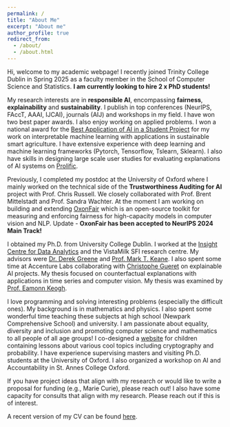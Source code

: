 ```yaml
---
permalink: /
title: "About Me"
excerpt: "About me"
author_profile: true
redirect_from: 
  - /about/
  - /about.html
---
```


Hi, welcome to my academic webpage! I recently joined Trinity College Dublin in Spring 2025 as a faculty member in the School of Computer Science and Statistics. **I am currently looking to hire 2 x PhD students!**

My research interests are in **responsible AI**, encompassing **fairness**, **explainability** and **sustainability**. I publish in top conferences (NeurIPS, FAccT, AAAI, IJCAI), journals (AIJ) and workshops in my field. I have won two best paper awards. I also enjoy working on applied problems. I won a national award for the [Best Application of AI in a Student Project](https://twitter.com/EoinDelaney_/status/1595436264878215169) for my work on interpretable machine learning with applications in sustainable smart agriculture. I have extensive experience with deep learning and machine learning frameworks (Pytorch, Tensorflow, Tslearn, Sklearn). I also have skills in designing large scale user studies for evaluating explanations of AI systems on [Prolific](https://www.prolific.co/). 

Previously, I completed my postdoc at the University of Oxford where I mainly worked on the technical side of the **Trustworthiness Auditing for AI** project with Prof. Chris Russell. We closely collaborated with Prof. Brent Mittelstadt and Prof. Sandra Wachter. At the moment I am working on building and extending [OxonFair](https://arxiv.org/pdf/2407.13710) which is an open-source toolkit for measuring and enforcing fairness for high-capacity models in computer vision and NLP. Update - **OxonFair has been accepted to NeurIPS 2024 Main Track!**

I obtained my Ph.D. from University College Dublin. I worked at the [Insight Centre for Data Analytics](https://www.insight-centre.org/) and the VistaMilk SFI research centre. My advisors were [Dr. Derek Greene](http://www.derekgreene.com/) and [Prof. Mark T. Keane](https://scholar.google.com/citations?hl=en&user=bBozfc4AAAAJ&view_op=list_works). I also spent some time at Accenture Labs collaborating with [Christophe Gueret](https://www.linkedin.com/in/cgueret/?originalSubdomain=ie) on explainable AI projects. My thesis focused on counterfactual explanations with applications in time series and computer vision. My thesis was examined by [Prof. Eamonn Keogh](https://www.cs.ucr.edu/~eamonn/). 

I love programming and solving interesting problems (especially the difficult ones). My background is in mathematics and physics. I also spent some wonderful time teaching these subjects at high school (Newpark Comprehensive School) and university. I am passionate about equality, diversity and inclusion and promoting computer science and mathematics to all people of all age groups! I co-designed a [website](https://maths.ucd.ie/geatamata/) for children containing lessons about various cool topics including cryptography and probability. I have experience supervising masters and visiting Ph.D. students at the University of Oxford. I also organized a workshop on AI and Accountability in St. Annes College Oxford. 

If you have project ideas that align with my research or would like to write a proposal for funding (e.g., Marie Curie), please reach out! I also have some capacity for consults that align with my research. Please reach out if this is of interest. 

A recent version of my CV can be found [here](http://e-delaney.github.io/files/cv_eoin_delaney.pdf).
